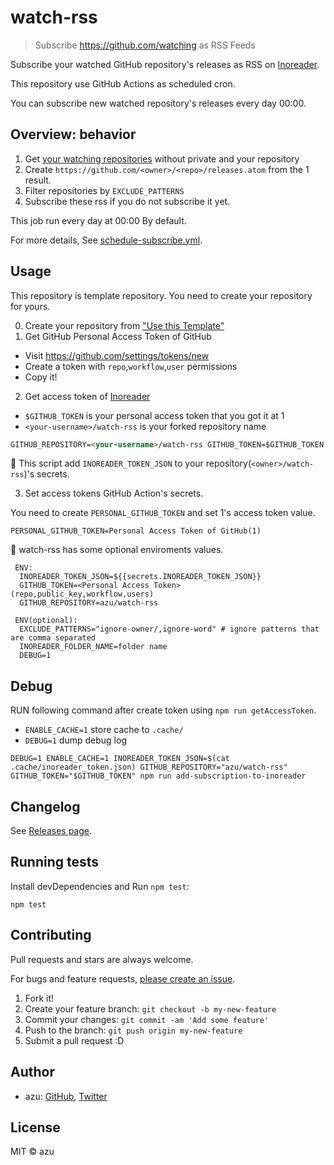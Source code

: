 # watch-rss

> Subscribe https://github.com/watching as RSS Feeds

Subscribe your watched GitHub repository's releases as RSS on [Inoreader](https://inoreader.com).

This repository use GitHub Actions as scheduled cron.

You can subscribe new watched repository's releases every day 00:00.

## Overview: behavior

1. Get [your watching repositories](https://github.com/watching) without private and your repository
2. Create `https://github.com/<owner>/<repo>/releases.atom` from the 1 result.
3. Filter repositories by `EXCLUDE_PATTERNS`
3. Subscribe these rss if you do not subscribe it yet.

This job run every day at 00:00 By default.

For more details, See [schedule-subscribe.yml](.github/workflows/scheduled-subscribe.yml).

## Usage

This repository is template repository. You need to create your repository for yours.

0. Create your repository from ["Use this Template"](https://github.com/azu/watch-rss/generate)
1. Get GitHub Personal Access Token of GitHub

- Visit <https://github.com/settings/tokens/new>
- Create a token with `repo`,`workflow`,`user` permissions
- Copy it!

2. Get access token of [Inoreader](https://inoreader.com)

- `$GITHUB_TOKEN` is your personal access token that you got it at 1
- `<your-username>/watch-rss` is your forked repository name

```markdown
GITHUB_REPOSITORY=<your-username>/watch-rss GITHUB_TOKEN=$GITHUB_TOKEN npm start
```

:memo: This script add `INOREADER_TOKEN_JSON` to your repository(`<owner>/watch-rss`)'s secrets.

3. Set access tokens GitHub Action's secrets.

You need to create `PERSONAL_GITHUB_TOKEN` and set 1's access token value.

```
PERSONAL_GITHUB_TOKEN=Personal Access Token of GitHub(1)
```

:memo: watch-rss has some optional enviroments values.

```
 ENV:
  INOREADER_TOKEN_JSON=${{secrets.INOREADER_TOKEN_JSON}}
  GITHUB_TOKEN=<Personal Access Token> (repo,public_key,workflow,users)
  GITHUB_REPOSITORY=azu/watch-rss

 ENV(optional):
  EXCLUDE_PATTERNS="ignore-owner/,ignore-word" # ignore patterns that are comma separated
  INOREADER_FOLDER_NAME=folder name
  DEBUG=1
```

## Debug

RUN following command after create token using `npm run getAccessToken`.

- `ENABLE_CACHE=1` store cache to `.cache/`
- `DEBUG=1` dump debug log

```
DEBUG=1 ENABLE_CACHE=1 INOREADER_TOKEN_JSON=$(cat .cache/inoreader_token.json) GITHUB_REPOSITORY="azu/watch-rss" GITHUB_TOKEN="$GITHUB_TOKEN" npm run add-subscription-to-inoreader
```

## Changelog

See [Releases page](https://github.com/azu/watch-rss/releases).

## Running tests

Install devDependencies and Run `npm test`:

    npm test

## Contributing

Pull requests and stars are always welcome.

For bugs and feature requests, [please create an issue](https://github.com/azu/watch-rss/issues).

1. Fork it!
2. Create your feature branch: `git checkout -b my-new-feature`
3. Commit your changes: `git commit -am 'Add some feature'`
4. Push to the branch: `git push origin my-new-feature`
5. Submit a pull request :D

## Author

- azu: [GitHub](https://github.com/azu), [Twitter](https://twitter.com/azu_re)

## License

MIT © azu
